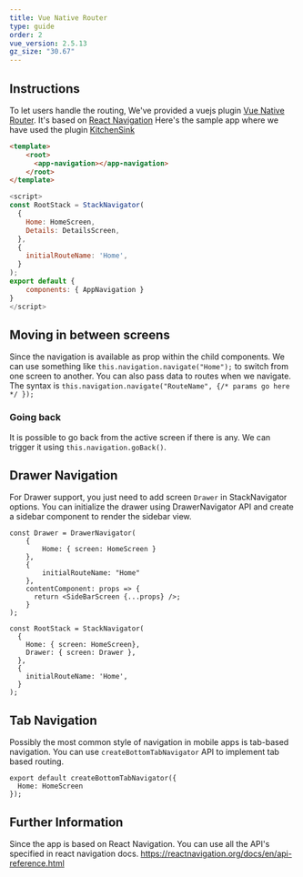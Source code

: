 ```yaml
---
title: Vue Native Router
type: guide
order: 2
vue_version: 2.5.13
gz_size: "30.67"
---
```


## Instructions

To let users handle the routing, We've provided a vuejs plugin [Vue Native Router](https://github.com/GeekyAnts/vue-native-router). It's based on [React Navigation](https://reactnavigation.org/)
Here's the sample app where we have used the plugin [KitchenSink](https://github.com/GeekyAnts/KitchenSink-Vue-Native)

```html
<template>
    <root>
      <app-navigation></app-navigation>
    </root>
</template>
```
```js
<script>
const RootStack = StackNavigator(
  {
    Home: HomeScreen,
    Details: DetailsScreen,
  },
  {
    initialRouteName: 'Home',
  }
);
export default {
    components: { AppNavigation }
}
</script>
```

## Moving in between screens
Since the navigation is available as prop within the child components. We can use something like `this.navigation.navigate("Home");` to switch from one screen to another.
You can also pass data to routes when we navigate. The syntax is `this.navigation.navigate("RouteName", {/* params go here */ });`

### Going back
It is possible to go back from the active screen if there is any. We can trigger it using `this.navigation.goBack()`.

## Drawer Navigation
For Drawer support, you just need to add screen `Drawer` in StackNavigator options.
You can initialize the drawer using DrawerNavigator API and create a sidebar component to render the sidebar view.
```
const Drawer = DrawerNavigator(
    {
        Home: { screen: HomeScreen }
    },
    {
        initialRouteName: "Home"
    },
    contentComponent: props => {
      return <SideBarScreen {...props} />;
    }
);

const RootStack = StackNavigator(
  {
    Home: { screen: HomeScreen},
    Drawer: { screen: Drawer },
  },
  {
    initialRouteName: 'Home',
  }
);
```

## Tab Navigation
Possibly the most common style of navigation in mobile apps is tab-based navigation.
You can use `createBottomTabNavigator` API to implement tab based routing.
```
export default createBottomTabNavigator({
  Home: HomeScreen
});
```

## Further Information
Since the app is based on React Navigation. You can use all the API's specified in react navigation docs. https://reactnavigation.org/docs/en/api-reference.html